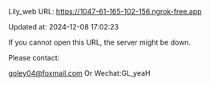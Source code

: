 Lily_web URL: https://1047-61-165-102-156.ngrok-free.app

Updated at: 2024-12-08 17:02:23

If you cannot open this URL, the server might be down.

Please contact: 

goley04@foxmail.com Or Wechat:GL_yeaH